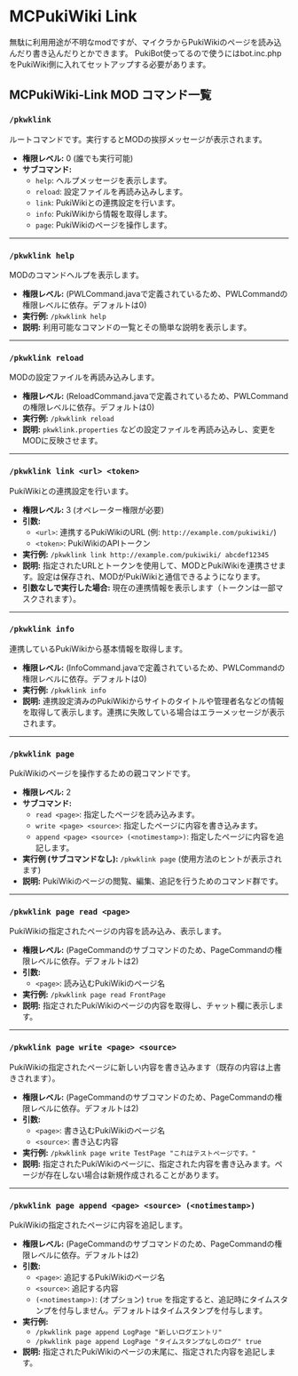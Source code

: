 # MCPukiWiki Link
無駄に利用用途が不明なmodですが、マイクラからPukiWikiのページを読み込んだり書き込んだりとかできます。
PukiBot使ってるので使うにはbot.inc.phpをPukiWiki側に入れてセットアップする必要があります。

## MCPukiWiki-Link MOD コマンド一覧

### `/pkwklink`
ルートコマンドです。実行するとMODの挨拶メッセージが表示されます。

-   **権限レベル:** 0 (誰でも実行可能)
-   **サブコマンド:**
    -   `help`: ヘルプメッセージを表示します。
    -   `reload`: 設定ファイルを再読み込みします。
    -   `link`: PukiWikiとの連携設定を行います。
    -   `info`: PukiWikiから情報を取得します。
    -   `page`: PukiWikiのページを操作します。

---

### `/pkwklink help`
MODのコマンドヘルプを表示します。

-   **権限レベル:** (PWLCommand.javaで定義されているため、PWLCommandの権限レベルに依存。デフォルトは0)
-   **実行例:** `/pkwklink help`
-   **説明:** 利用可能なコマンドの一覧とその簡単な説明を表示します。

---

### `/pkwklink reload`
MODの設定ファイルを再読み込みします。

-   **権限レベル:** (ReloadCommand.javaで定義されているため、PWLCommandの権限レベルに依存。デフォルトは0)
-   **実行例:** `/pkwklink reload`
-   **説明:** `pkwklink.properties` などの設定ファイルを再読み込みし、変更をMODに反映させます。

---

### `/pkwklink link <url> <token>`
PukiWikiとの連携設定を行います。

-   **権限レベル:** 3 (オペレーター権限が必要)
-   **引数:**
    -   `<url>`: 連携するPukiWikiのURL (例: `http://example.com/pukiwiki/`)
    -   `<token>`: PukiWikiのAPIトークン
-   **実行例:** `/pkwklink link http://example.com/pukiwiki/ abcdef12345`
-   **説明:** 指定されたURLとトークンを使用して、MODとPukiWikiを連携させます。設定は保存され、MODがPukiWikiと通信できるようになります。
-   **引数なしで実行した場合:** 現在の連携情報を表示します（トークンは一部マスクされます）。

---

### `/pkwklink info`
連携しているPukiWikiから基本情報を取得します。

-   **権限レベル:** (InfoCommand.javaで定義されているため、PWLCommandの権限レベルに依存。デフォルトは0)
-   **実行例:** `/pkwklink info`
-   **説明:** 連携設定済みのPukiWikiからサイトのタイトルや管理者名などの情報を取得して表示します。連携に失敗している場合はエラーメッセージが表示されます。

---

### `/pkwklink page`
PukiWikiのページを操作するための親コマンドです。

-   **権限レベル:** 2
-   **サブコマンド:**
    -   `read <page>`: 指定したページを読み込みます。
    -   `write <page> <source>`: 指定したページに内容を書き込みます。
    -   `append <page> <source> (<notimestamp>)`: 指定したページに内容を追記します。
-   **実行例 (サブコマンドなし):** `/pkwklink page` (使用方法のヒントが表示されます)
-   **説明:** PukiWikiのページの閲覧、編集、追記を行うためのコマンド群です。

---

### `/pkwklink page read <page>`
PukiWikiの指定されたページの内容を読み込み、表示します。

-   **権限レベル:** (PageCommandのサブコマンドのため、PageCommandの権限レベルに依存。デフォルトは2)
-   **引数:**
    -   `<page>`: 読み込むPukiWikiのページ名
-   **実行例:** `/pkwklink page read FrontPage`
-   **説明:** 指定されたPukiWikiのページの内容を取得し、チャット欄に表示します。

---

### `/pkwklink page write <page> <source>`
PukiWikiの指定されたページに新しい内容を書き込みます（既存の内容は上書きされます）。

-   **権限レベル:** (PageCommandのサブコマンドのため、PageCommandの権限レベルに依存。デフォルトは2)
-   **引数:**
    -   `<page>`: 書き込むPukiWikiのページ名
    -   `<source>`: 書き込む内容
-   **実行例:** `/pkwklink page write TestPage "これはテストページです。"`
-   **説明:** 指定されたPukiWikiのページに、指定された内容を書き込みます。ページが存在しない場合は新規作成されることがあります。

---

### `/pkwklink page append <page> <source> (<notimestamp>)`
PukiWikiの指定されたページに内容を追記します。

-   **権限レベル:** (PageCommandのサブコマンドのため、PageCommandの権限レベルに依存。デフォルトは2)
-   **引数:**
    -   `<page>`: 追記するPukiWikiのページ名
    -   `<source>`: 追記する内容
    -   `(<notimestamp>)`: (オプション) `true` を指定すると、追記時にタイムスタンプを付与しません。デフォルトはタイムスタンプを付与します。
-   **実行例:**
    -   `/pkwklink page append LogPage "新しいログエントリ"`
    -   `/pkwklink page append LogPage "タイムスタンプなしのログ" true`
-   **説明:** 指定されたPukiWikiのページの末尾に、指定された内容を追記します。
